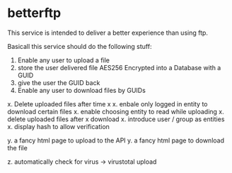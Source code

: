 # betterftp
This service is intended to deliver a better experience than using ftp.

Basicall this service should do the following stuff:
1. Enable any user to upload a file
2. store the user delivered file AES256 Encrypted into a Database with a GUID
3. give the user the GUID back
4. Enable any user to download files by GUIDs

x. Delete uploaded files after time x
x. enbale only logged in entity to download certain files
x. enable choosing entity to read while uploading
x. delete uploaded files after x download
x. introduce user / group as entities
x. display hash to allow verification

y. a fancy html page to upload to the API
y. a fancy html page to download the file

z. automatically check for virus -> virustotal upload